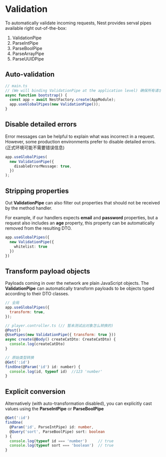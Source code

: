 # Validation

To automatically validate incoming requests, Nest provides serval pipes available right out-of-the-box:

1. ValidationPipe
2. ParseIntPipe
3. ParseBoolPipe
4. ParseArrayPipe
5. ParseUUIDPipe

## Auto-validation

```ts
// main.ts
// (We will binding ValidationPipe at the application level) 确保所有请求参数以正确格式传递
async function bootstrap() {
  const app = await NestFactory.create(AppModule);
  app.useGlobalPipes(new ValidationPipe());
}
```

## Disable detailed errors

Error messages can be helpful to explain what was incorrect in a request. However, some production environments prefer to disable detailed errors. (正式环境可能不需要错误信息)

```ts
app.useGlobalPipes(
  new ValidationPipe({
    disableErrorMessage: true,
  })
);
```

## Stripping properties

Out **ValidationPipe** can also filter out properties that should not be received by the method handler.

For example, if our handlers expects **email** and **password** properties, but a request also includes an **age**
property, this property can be automatically removed from the resulting DTO.

<!-- 如果你的参数只需要一个 emial 和 password属性, 但是传递过来的时候多了一个age属性, 最后接受的参数会参数age属性(设置whitelist:true) -->

```ts
app.useGlobalPipes({
  new ValidationPipe({
    whitelist: true
  })
})
```

## Transform payload objects

Payloads coming in over the network are plain JavaScript objects. The **ValidationPipe** can automatically transform
payloads to be objects typed according to their DTO classes.

<!-- 设置transform:true, 接受的参数将根据 校验的参数类型自动转换 -->

```js
// 全局
app.useGlobalPipes({
  transform: true,
});

// player.controller.ts (// 暂未测试出对象怎么转换的)
@Post()
@UsePipes(new ValidationPipe({ transform: true }))
async create(@Body() createCatDto: CreateCatDto) {
  console.log(createCatDto)
}

// 原始类型转换
@Get(':id')
findOne(@Param('id') id: number) {
  console.log(id, typeof id)  //123 'number'
}
```

## Explicit conversion

Alternatively (with auto-transformation disabled), you can explicitly cast values using the **ParseIntPipe** or
**ParseBoolPipe**

<!-- 显示转换 -->

```ts
@Get(':id')
findOne(
  @Param('id', ParseIntPipe) id: number,
  @Query('sort', ParseBoolPipe) sort: boolean
) {
  console.log(typeof id === 'number')     // true
  console.log(typeof sort === 'boolean')  // true
}
```
